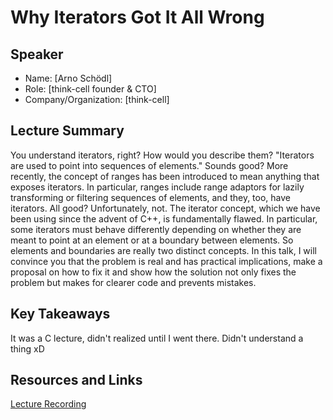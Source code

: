 # Why Iterators Got It All Wrong

## Speaker

- Name: [Arno Schödl]
- Role: [think-cell founder & CTO]
- Company/Organization: [think-cell]

## Lecture Summary

You understand iterators, right? How would you describe them? "Iterators are used to point into sequences of elements." Sounds good? More recently, the concept of ranges has been introduced to mean anything that exposes iterators. In particular, ranges include range adaptors for lazily transforming or filtering sequences of elements, and they, too, have iterators. All good? Unfortunately, not. The iterator concept, which we have been using since the advent of C++, is fundamentally flawed. In particular, some iterators must behave differently depending on whether they are meant to point at an element or at a boundary between elements. So elements and boundaries are really two distinct concepts. In this talk, I will convince you that the problem is real and has practical implications, make a proposal on how to fix it and show how the solution not only fixes the problem but makes for clearer code and prevents mistakes.

## Key Takeaways

It was a C lecture, didn't realized until I went there. Didn't understand a thing xD

## Resources and Links

[Lecture Recording](https://worldcongress.app.swapcard.com/event/wearedevelopers-world-congress-2024/planning/UGxhbm5pbmdfMjAwMjc0OQ==)

